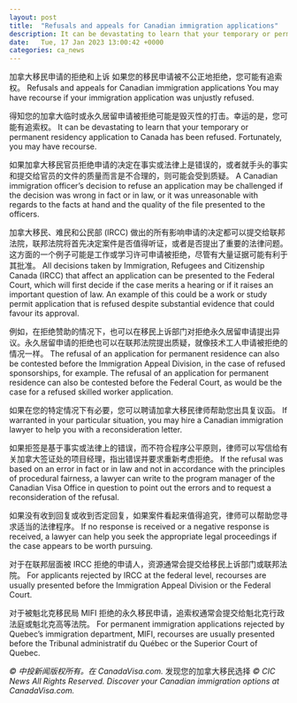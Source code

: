 ```yaml
---
layout: post
title:  "Refusals and appeals for Canadian immigration applications"
description: It can be devastating to learn that your temporary or permanent residency application to Canada has been refused. Fortunately, you may have recourse. A Canadian immigration officer’s decision to refuse an application may be challenged if the decision was wrong in fact or in law, or it was unreasonable with regards to the facts at […]
date:   Tue, 17 Jan 2023 13:00:42 +0000
categories: ca_news
---
```


加拿大移民申请的拒绝和上诉 如果您的移民申请被不公正地拒绝，您可能有追索权。	Refusals and appeals for Canadian immigration applications You may have recourse if your immigration application was unjustly refused.
	
得知您的加拿大临时或永久居留申请被拒绝可能是毁灭性的打击。幸运的是，您可能有追索权。	It can be devastating to learn that your temporary or permanent residency application to Canada has been refused. Fortunately, you may have recourse.
	
如果加拿大移民官员拒绝申请的决定在事实或法律上是错误的，或者就手头的事实和提交给官员的文件的质量而言是不合理的，则可能会受到质疑。	A Canadian immigration officer’s decision to refuse an application may be challenged if the decision was wrong in fact or in law, or it was unreasonable with regards to the facts at hand and the quality of the file presented to the officers.
	
加拿大移民、难民和公民部 (IRCC) 做出的所有影响申请的决定都可以提交给联邦法院，联邦法院将首先决定案件是否值得听证，或者是否提出了重要的法律问题。这方面的一个例子可能是工作或学习许可申请被拒绝，尽管有大量证据可能有利于其批准。	All decisions taken by Immigration, Refugees and Citizenship Canada (IRCC) that affect an application can be presented to the Federal Court, which will first decide if the case merits a hearing or if it raises an important question of law. An example of this could be a work or study permit application that is refused despite substantial evidence that could favour its approval.
	
例如，在拒绝赞助的情况下，也可以在移民上诉部门对拒绝永久居留申请提出异议。永久居留申请的拒绝也可以在联邦法院提出质疑，就像技术工人申请被拒绝的情况一样。	The refusal of an application for permanent residence can also be contested before the Immigration Appeal Division, in the case of refused sponsorships, for example. The refusal of an application for permanent residence can also be contested before the Federal Court, as would be the case for a refused skilled worker application.
	
如果在您的特定情况下有必要，您可以聘请加拿大移民律师帮助您出具复议函。	If warranted in your particular situation, you may hire a Canadian immigration lawyer to help you with a reconsideration letter.
	
如果拒签是基于事实或法律上的错误，而不符合程序公平原则，律师可以写信给有关加拿大签证处的项目经理，指出错误并要求重新考虑拒绝。	If the refusal was based on an error in fact or in law and not in accordance with the principles of procedural fairness, a lawyer can write to the program manager of the Canadian Visa Office in question to point out the errors and to request a reconsideration of the refusal.
	
如果没有收到回复或收到否定回复，如果案件看起来值得追究，律师可以帮助您寻求适当的法律程序。	If no response is received or a negative response is received, a lawyer can help you seek the appropriate legal proceedings if the case appears to be worth pursuing.
	
对于在联邦层面被 IRCC 拒绝的申请人，资源通常会提交给移民上诉部门或联邦法院。	For applicants rejected by IRCC at the federal level, recourses are usually presented before the Immigration Appeal Division or the Federal Court.
	
对于被魁北克移民局 MIFI 拒绝的永久移民申请，追索权通常会提交给魁北克行政法庭或魁北克高等法院。	For permanent immigration applications rejected by Quebec’s immigration department, MIFI, recourses are usually presented before the Tribunal administratif du Québec or the Superior Court of Quebec.
	
_© 中投新闻版权所有。在 CanadaVisa.com._ 发现您的加拿大移民选择	_© CIC News All Rights Reserved. Discover your Canadian immigration options at CanadaVisa.com._
	
